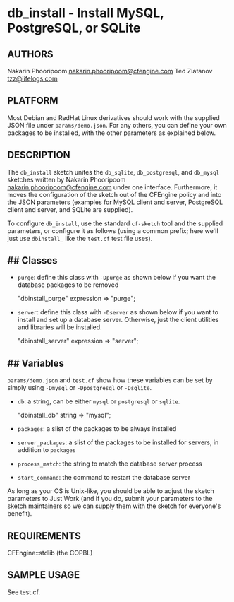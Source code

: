 # db_install - Install MySQL, PostgreSQL, or SQLite

## AUTHORS
Nakarin Phooripoom <nakarin.phooripoom@cfengine.com>
Ted Zlatanov <tzz@lifelogs.com>

## PLATFORM

Most Debian and RedHat Linux derivatives should work with the supplied
JSON file under `params/demo.json`.  For any others, you can define
your own packages to be installed, with the other parameters as
explained below.

## DESCRIPTION

The `db_install` sketch unites the `db_sqlite`, `db_postgresql`, and
`db_mysql` sketches written by Nakarin Phooripoom
<nakarin.phooripoom@cfengine.com> under one interface.  Furthermore,
it moves the configuration of the sketch out of the CFEngine policy
and into the JSON parameters (examples for MySQL client and server,
PostgreSQL client and server, and SQLite are supplied).

To configure `db_install`, use the standard `cf-sketch` tool and the
supplied parameters, or configure it as follows (using a common
prefix; here we'll just use `dbinstall_` like the `test.cf` test file
uses).

## ## Classes

* `purge`: define this class with `-Dpurge` as shown below if you want
  the database packages to be removed

    "dbinstall_purge" expression => "purge";

* `server`: define this class with `-Dserver` as shown below if you
  want to install and set up a database server.  Otherwise, just the
  client utilities and libraries will be installed.

    "dbinstall_server" expression => "server";

## ## Variables

`params/demo.json` and `test.cf` show how these variables can be set
by simply using `-Dmysql` or `-Dpostgresql` or `-Dsqlite`.

* `db`: a string, can be either `mysql` or `postgresql` or `sqlite`.

    "dbinstall_db" string => "mysql";

* `packages`: a slist of the packages to be always installed

* `server_packages`: a slist of the packages to be installed for
  servers, in addition to `packages`

* `process_match`: the string to match the database server process

* `start_command`: the command to restart the database server

As long as your OS is Unix-like, you should be able to adjust the
sketch parameters to Just Work (and if you do, submit your parameters
to the sketch maintainers so we can supply them with the sketch for
everyone's benefit).

## REQUIREMENTS

CFEngine::stdlib (the COPBL)

## SAMPLE USAGE

See test.cf.
